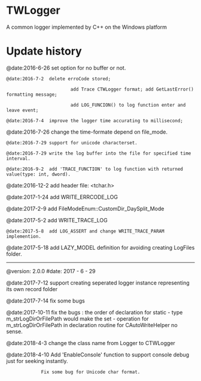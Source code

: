 TWLogger
========
A common logger implemented by C++ on the Windows platform

Update history
==============
  @date:2016-6-26 set option for no buffer or not.
  
	@date:2016-7-2	delete erroCode stored; 
  
					        add Trace CTWLogger format; add GetLastError() formatting message;
                  
					        add LOG_FUNCION() to log function enter and leave event;
                  
	@date:2016-7-4	improve the logger time accurating to millisecond;
  
  @date:2016-7-26 change the time-formate depend on file_mode.
  
	@date:2016-7-29 support for unicode characterset.
  
	@date:2016-7-29	write the log buffer into the file for specified time interval.
  
	@date:2016-9-2	add 'TRACE_FUNCTION' to log function with returned value(type: int, dword).
  
  @date:2016-12-2 add header file: <tchar.h>
  
  @date:2017-1-24 add WRITE_ERRCODE_LOG
  
  @date:2017-2-9  add FileModeEnum::CustomDir_DaySplit_Mode
  
  @date:2017-5-2  add WRITE_TRACE_LOG
  
	@date:2017-5-8  add LOG_ASSERT and change WRITE_TRACE_PARAM implemention.
  
  @date:2017-5-18 add LAZY_MODEL definition for avoiding creating LogFiles folder.
  
 ----------------------------------------------------------------------------------------------
 
  @version: 2.0.0  #date: 2017 - 6 - 29

  @date:2017-7-12  support creating seperated logger instance representing its own record folder
  
  @date:2017-7-14  fix some bugs
  
  @date:2017-10-11 fix the bugs : the order of declaration for static - type m_strLogDirOrFilePath
                 would make the set - operation for m_strLogDirOrFilePath in  declaration routine
                 for CAutoWriteHelper no sense.
                 
  @date:2018-4-3   change the class name from Logger to CTWLogger

  @date:2018-4-10  Add 'EnableConsole' function to support console debug just for seeking instantly.

                 Fix some bug for Unicode char format.
